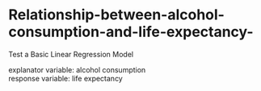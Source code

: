 # Relationship-between-alcohol-consumption-and-life-expectancy-
Test a Basic Linear Regression Model

explanator variable: alcohol consumption  
response variable: life expectancy
